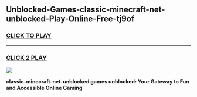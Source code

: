 
## Unblocked-Games-classic-minecraft-net-unblocked-Play-Online-Free-tj9of
<h3>
<a href="https://premium76.site?title=classic-minecraft-net-unblocked&ref=26A">CLICK TO PLAY</a></h3>
<hr>

<h3>
<a href="https://premium76.site?title=classic-minecraft-net-unblocked&ref=26A">CLICK 2 PLAY</a>
  
</h3>

<a href="https://premium76.site?title=classic-minecraft-net-unblocked&ref=26A"><img src="https://clearcache.store/games.png"></a>


**classic-minecraft-net-unblocked games unblocked: Your Gateway to Fun and Accessible Online Gaming**
